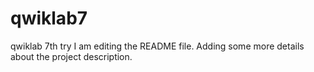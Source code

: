 # qwiklab7
 qwiklab 7th try
 I am editing the README file. Adding some more details about the project description.
